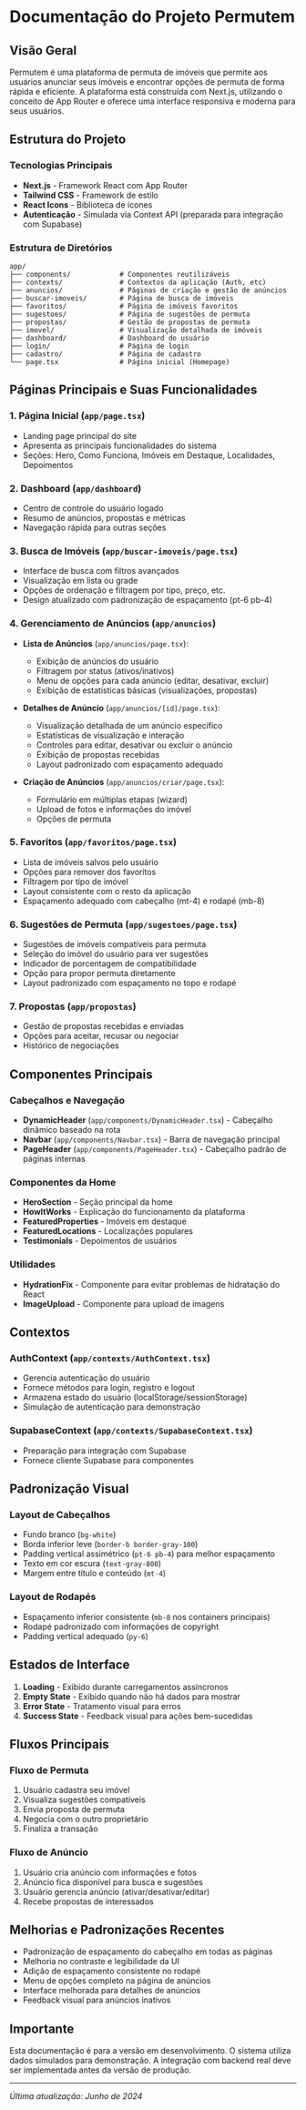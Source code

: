 # Documentação do Projeto Permutem

## Visão Geral
Permutem é uma plataforma de permuta de imóveis que permite aos usuários anunciar seus imóveis e encontrar opções de permuta de forma rápida e eficiente. A plataforma está construída com Next.js, utilizando o conceito de App Router e oferece uma interface responsiva e moderna para seus usuários.

## Estrutura do Projeto

### Tecnologias Principais
- **Next.js** - Framework React com App Router
- **Tailwind CSS** - Framework de estilo
- **React Icons** - Biblioteca de ícones
- **Autenticação** - Simulada via Context API (preparada para integração com Supabase)

### Estrutura de Diretórios

```
app/
├── components/            # Componentes reutilizáveis
├── contexts/              # Contextos da aplicação (Auth, etc)
├── anuncios/              # Páginas de criação e gestão de anúncios
├── buscar-imoveis/        # Página de busca de imóveis
├── favoritos/             # Página de imóveis favoritos
├── sugestoes/             # Página de sugestões de permuta
├── propostas/             # Gestão de propostas de permuta
├── imovel/                # Visualização detalhada de imóveis
├── dashboard/             # Dashboard do usuário
├── login/                 # Página de login
├── cadastro/              # Página de cadastro
└── page.tsx               # Página inicial (Homepage)
```

## Páginas Principais e Suas Funcionalidades

### 1. Página Inicial (`app/page.tsx`)
- Landing page principal do site
- Apresenta as principais funcionalidades do sistema
- Seções: Hero, Como Funciona, Imóveis em Destaque, Localidades, Depoimentos

### 2. Dashboard (`app/dashboard`)
- Centro de controle do usuário logado
- Resumo de anúncios, propostas e métricas
- Navegação rápida para outras seções

### 3. Busca de Imóveis (`app/buscar-imoveis/page.tsx`)
- Interface de busca com filtros avançados
- Visualização em lista ou grade
- Opções de ordenação e filtragem por tipo, preço, etc.
- Design atualizado com padronização de espaçamento (pt-6 pb-4)

### 4. Gerenciamento de Anúncios (`app/anuncios`)
- **Lista de Anúncios** (`app/anuncios/page.tsx`):
  - Exibição de anúncios do usuário
  - Filtragem por status (ativos/inativos)
  - Menu de opções para cada anúncio (editar, desativar, excluir)
  - Exibição de estatísticas básicas (visualizações, propostas)

- **Detalhes de Anúncio** (`app/anuncios/[id]/page.tsx`):
  - Visualização detalhada de um anúncio específico
  - Estatísticas de visualização e interação
  - Controles para editar, desativar ou excluir o anúncio
  - Exibição de propostas recebidas
  - Layout padronizado com espaçamento adequado

- **Criação de Anúncios** (`app/anuncios/criar/page.tsx`):
  - Formulário em múltiplas etapas (wizard)
  - Upload de fotos e informações do imóvel
  - Opções de permuta

### 5. Favoritos (`app/favoritos/page.tsx`)
- Lista de imóveis salvos pelo usuário
- Opções para remover dos favoritos
- Filtragem por tipo de imóvel
- Layout consistente com o resto da aplicação
- Espaçamento adequado com cabeçalho (mt-4) e rodapé (mb-8)

### 6. Sugestões de Permuta (`app/sugestoes/page.tsx`)
- Sugestões de imóveis compatíveis para permuta
- Seleção do imóvel do usuário para ver sugestões
- Indicador de porcentagem de compatibilidade
- Opção para propor permuta diretamente
- Layout padronizado com espaçamento no topo e rodapé

### 7. Propostas (`app/propostas`)
- Gestão de propostas recebidas e enviadas
- Opções para aceitar, recusar ou negociar
- Histórico de negociações

## Componentes Principais

### Cabeçalhos e Navegação
- **DynamicHeader** (`app/components/DynamicHeader.tsx`) - Cabeçalho dinâmico baseado na rota
- **Navbar** (`app/components/Navbar.tsx`) - Barra de navegação principal
- **PageHeader** (`app/components/PageHeader.tsx`) - Cabeçalho padrão de páginas internas

### Componentes da Home
- **HeroSection** - Seção principal da home
- **HowItWorks** - Explicação do funcionamento da plataforma
- **FeaturedProperties** - Imóveis em destaque
- **FeaturedLocations** - Localizações populares
- **Testimonials** - Depoimentos de usuários

### Utilidades
- **HydrationFix** - Componente para evitar problemas de hidratação do React
- **ImageUpload** - Componente para upload de imagens

## Contextos

### AuthContext (`app/contexts/AuthContext.tsx`)
- Gerencia autenticação do usuário
- Fornece métodos para login, registro e logout
- Armazena estado do usuário (localStorage/sessionStorage)
- Simulação de autenticação para demonstração

### SupabaseContext (`app/contexts/SupabaseContext.tsx`)
- Preparação para integração com Supabase
- Fornece cliente Supabase para componentes

## Padronização Visual

### Layout de Cabeçalhos
- Fundo branco (`bg-white`)
- Borda inferior leve (`border-b border-gray-100`)
- Padding vertical assimétrico (`pt-6 pb-4`) para melhor espaçamento
- Texto em cor escura (`text-gray-800`) 
- Margem entre título e conteúdo (`mt-4`)

### Layout de Rodapés
- Espaçamento inferior consistente (`mb-8` nos containers principais)
- Rodapé padronizado com informações de copyright
- Padding vertical adequado (`py-6`)

## Estados de Interface
1. **Loading** - Exibido durante carregamentos assíncronos
2. **Empty State** - Exibido quando não há dados para mostrar
3. **Error State** - Tratamento visual para erros
4. **Success State** - Feedback visual para ações bem-sucedidas

## Fluxos Principais

### Fluxo de Permuta
1. Usuário cadastra seu imóvel
2. Visualiza sugestões compatíveis
3. Envia proposta de permuta
4. Negocia com o outro proprietário
5. Finaliza a transação

### Fluxo de Anúncio
1. Usuário cria anúncio com informações e fotos
2. Anúncio fica disponível para busca e sugestões
3. Usuário gerencia anúncio (ativar/desativar/editar)
4. Recebe propostas de interessados

## Melhorias e Padronizações Recentes

- Padronização de espaçamento do cabeçalho em todas as páginas
- Melhoria no contraste e legibilidade da UI
- Adição de espaçamento consistente no rodapé
- Menu de opções completo na página de anúncios
- Interface melhorada para detalhes de anúncios
- Feedback visual para anúncios inativos

## Importante

Esta documentação é para a versão em desenvolvimento. O sistema utiliza dados simulados para demonstração. A integração com backend real deve ser implementada antes da versão de produção.

---

*Última atualização: Junho de 2024* 